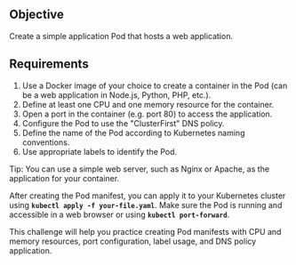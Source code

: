 ## Objective

Create a simple application Pod that hosts a web application.

## Requirements

1. Use a Docker image of your choice to create a container in the Pod (can be a web application in Node.js, Python, PHP, etc.).
2. Define at least one CPU and one memory resource for the container.
3. Open a port in the container (e.g. port 80) to access the application.
4. Configure the Pod to use the "ClusterFirst" DNS policy.
5. Define the name of the Pod according to Kubernetes naming conventions.
6. Use appropriate labels to identify the Pod.

Tip: You can use a simple web server, such as Nginx or Apache, as the application for your container.

After creating the Pod manifest, you can apply it to your Kubernetes cluster using **`kubectl apply -f your-file.yaml`**. Make sure the Pod is running and accessible in a web browser or using **`kubectl port-forward`**.

This challenge will help you practice creating Pod manifests with CPU and memory resources, port configuration, label usage, and DNS policy application.